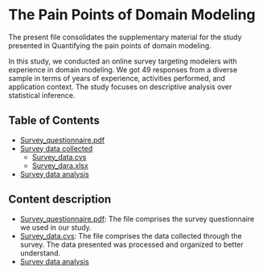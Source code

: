 # The Pain Points of Domain Modeling

The present file consolidates the supplementary material for the study presented in Quantifying the pain points of domain modeling. 

In this study, we conducted an online survey targeting modelers with experience in domain modeling. We got 49 responses from a diverse sample in terms of years of experience, activities performed, and application context. The study focuses on descriptive analysis over statistical inference. 


 ## Table of Contents 

- [Survey_questionnaire.pdf](https://github.com/utwente-scs/pain-points-modeling/blob/main/EDOC%20Paper_Quantifing%20the%20pain%20points%20of%20domain%20modeling/Questionnaire_Final.pdf)
- [Survey data collected](https://github.com/utwente-scs/pain-points-modeling/tree/main/EDOC%20Paper_Quantifying%20the%20pain%20points%20of%20domain%20modeling/Suvey%20data%20collected)
  	- [Survey_data.cvs](https://github.com/utwente-scs/pain-points-modeling/blob/main/EDOC%20Paper_Quantifying%20the%20pain%20points%20of%20domain%20modeling/Suvey%20data%20collected/SurveyData.csv)
	- [Survey_dara.xlsx](https://github.com/utwente-scs/pain-points-modeling/blob/main/EDOC%20Paper_Quantifying%20the%20pain%20points%20of%20domain%20modeling/Suvey%20data%20collected/SuveyData.xlsx)
- [Survey data analysis]()

## Content description

- [Survey_questionnaire.pdf](https://github.com/utwente-scs/pain-points-modeling/blob/main/EDOC%20Paper_Quantifing%20the%20pain%20points%20of%20domain%20modeling/Questionnaire_Final.pdf): The file comprises the survey questionnaire we used in our study. 
- [Survey_data.cvs](https://github.com/utwente-scs/pain-points-modeling/blob/main/EDOC%20Paper_Quantifying%20the%20pain%20points%20of%20domain%20modeling/Suvey%20data%20collected/SurveyData.csv): The file comprises the data collected through the survey. The data presented was processed and organized to better understand. 
- [Survey data analysis]()

